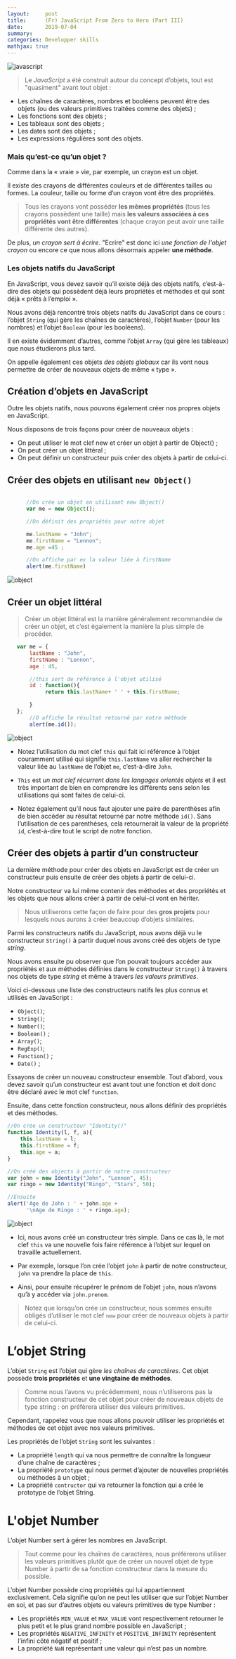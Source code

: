 ```yaml
---
layout:     post
title:      (Fr) JavaScript From Zero to Hero (Part III)
date:       2019-07-04
summary:
categories: Developper skills
mathjax: true
---
```

![javascript](/images/javascript.jpg)
>Le *JavaScript* a été construit autour du concept d’objets, tout est "quasiment" avant tout objet :
* Les chaînes de caractères, nombres et booléens peuvent être des objets (ou des valeurs primitives traitées comme des objets) ;
* Les fonctions sont des objets ;
* Les tableaux sont des objets ;
* Les dates sont des objets ;
* Les expressions régulières sont des objets.

### Mais qu’est-ce qu’un objet ?

Comme dans la « vraie » vie, par exemple, un crayon est un objet.

Il existe des crayons de différentes couleurs et de différentes tailles ou formes. La couleur, taille ou forme d’un crayon vont être des propriétés.

>Tous les crayons vont posséder **les mêmes propriétés** (tous les crayons possèdent une taille) mais **les valeurs associées à ces propriétés vont être différentes** (chaque crayon peut avoir une taille différente des autres).

De plus, *un crayon sert à écrire*. "Ecrire" est donc ici *une fonction de l'objet crayon* ou encore ce que nous allons désormais appeler **une méthode**.

### Les objets natifs du JavaScript

En JavaScript, vous devez savoir qu’il existe déjà des objets natifs, c’est-à-dire des objets qui possèdent déjà leurs propriétés et méthodes et qui sont déjà « prêts à l’emploi ».

Nous avons déjà rencontré trois objets natifs du JavaScript dans ce cours : l’objet `String` (qui gère les chaînes de caractères), l’objet `Number` (pour les nombres) et l’objet `Boolean` (pour les booléens).

Il en existe évidemment d’autres, comme l’objet `Array` (qui gère les tableaux) que nous étudierons plus tard.

On appelle également ces objets *des objets globaux* car ils vont nous permettre de créer de nouveaux objets de même « type ».

## Création d’objets en JavaScript

Outre les objets natifs, nous pouvons également créer nos propres objets en JavaScript.

Nous disposons de trois façons pour créer de nouveaux objets :

* On peut utiliser le mot clef new et créer un objet à partir de Object() ;
* On peut créer un objet littéral ;
* On peut définir un constructeur puis créer des objets à partir de celui-ci.


## Créer des objets en utilisant `new Object()`

```javascript

      //On crée un objet en utilisant new Object()
      var me = new Object();

      //On définit des propriétés pour notre objet

      me.lastName = "John";
      me.firstName = "Lennon";
      me.age =45 ;

      //On affiche par ex la valeur liée à firstName
      alert(me.firstName)

```


![object](/images/object.png)


## Créer un objet littéral

>Créer un objet littéral est la manière généralement recommandée de créer un objet, et c’est également la manière la plus simple de procéder.

```javascript
   var me = {
       lastName : "John",
       firstName : "Lennon",
       age : 45,

       //this sert de référence à l'objet utilisé
       id : function(){
            return this.lastName+ ' ' + this.firstName;

       }
   };
       //O affiche le résultat retourné par notre méthode
       alert(me.id());

```
![object](/images/object2.png)

* Notez l’utilisation du mot clef `this` qui fait ici référence à l’objet couramment utilisé qui signifie `this.lastName` va aller rechercher la valeur liée au `lastName` de l’objet `me`, c’est-à-dire `John`.

* `This` est *un mot clef récurrent dans les langages orientés objets* et il est très important de bien en comprendre les différents sens selon les utilisations qui sont faites de celui-ci.

* Notez également qu’il nous faut ajouter une paire de parenthèses afin de bien accéder au résultat retourné par notre méthode `id()`.
Sans l’utilisation de ces parenthèses, cela retournerait la valeur de la propriété `id`, c’est-à-dire tout le script de notre fonction.

## Créer des objets à partir d’un constructeur

La dernière méthode pour créer des objets en JavaScript est de créer un constructeur puis ensuite de créer des objets à partir de celui-ci.

Notre constructeur va lui même contenir des méthodes et des propriétés et les objets que nous allons créer à partir de celui-ci vont en hériter.

>Nous utiliserons cette façon de faire pour des **gros projets** pour lesquels nous aurons à créer beaucoup d’objets similaires.

Parmi les constructeurs natifs du JavaScript, nous avons déjà vu le constructeur
`String()` à partir duquel nous avons créé des objets de type *string*.

Nous avons ensuite pu observer que l’on pouvait toujours accéder aux propriétés et aux méthodes définies dans le constructeur `String()` à travers nos objets de type *string* et même à travers *les valeurs primitives*.

Voici ci-dessous une liste des constructeurs natifs les plus connus et utilisés en JavaScript :

* `Object()`;
* `String()`;
* `Number()`;
* `Boolean()` ;
* `Array()`;
* `RegExp()`;
* `Function()` ;
* `Date()` ;

Essayons de créer un nouveau constructeur ensemble. Tout d’abord, vous devez savoir qu’un constructeur est avant tout une fonction et doit donc être déclaré avec le mot clef `function`.

Ensuite, dans cette fonction constructeur, nous allons définir des propriétés et des méthodes.

```javascript
//On crée un constructeur "Identity()"
function Identity(l, f, a){
    this.lastName = l;
    this.firstName = f;
    this.age = a;
}

//On créé des objects à partir de notre constructeur
var john = new Identity("John", "Lennon", 45);
var ringo = new Identity("Ringo", "Stars", 50);

//Ensuite
alert('Age de John : ' + john.age +
      '\nAge de Ringo : ' + ringo.age);

```

![object](/images/object4.png)

* Ici, nous avons créé un constructeur très simple. Dans ce cas là, le mot clef
`this` va une nouvelle fois faire référence à l’objet sur lequel on travaille actuellement.

* Par exemple, lorsque l’on crée l’objet `john` à partir de notre constructeur, `john` va prendre la place de `this`.

* Ainsi, pour ensuite récupérer le prénom de l’objet `john`, nous n’avons qu’à y accéder via `john.prenom`.

>Notez que lorsqu’on crée un constructeur, nous sommes ensuite obligés d’utiliser le mot clef `new` pour créer de nouveaux objets à partir de celui-ci.

# L’objet String

L’objet `String` est l’objet qui gère *les chaînes de caractères*. Cet objet possède **trois propriétés** et **une vingtaine de méthodes**.

>Comme nous l’avons vu précédemment, nous n’utiliserons pas la fonction constructeur de cet objet pour créer de nouveaux objets de type string : on préfèrera utiliser des valeurs primitives.

Cependant, rappelez vous que nous allons pouvoir utiliser les propriétés et méthodes de cet objet avec nos valeurs primitives.

Les propriétés de l’objet `String` sont les suivantes :

* La propriété `length` qui va nous permettre de connaître la longueur d’une chaîne de caractères ;
* La propriété `prototype` qui nous permet d’ajouter de nouvelles propriétés ou méthodes à un objet ;
* La propriété `contructor` qui va retourner la fonction qui a créé le prototype de l’objet String.

# L'objet Number

L’objet Number sert à gérer les nombres en JavaScript.

>Tout comme pour les chaînes de caractères, nous préférerons utiliser les valeurs primitives plutôt que de créer un nouvel objet de type Number à partir de sa fonction constructeur dans la mesure du possible.

L’objet Number possède cinq propriétés qui lui appartiennent exclusivement. Cela signifie qu’on ne peut les utiliser que sur l’objet Number en soi, et pas sur d’autres objets ou valeurs primitives de type Number :

* Les propriétés `MIN_VALUE` et `MAX_VALUE` vont respectivement retourner le plus petit et le plus grand nombre possible en JavaScript ;
* Les propriétés `NEGATIVE_INFINITY` et `POSITIVE_INFINITY` représentent l’infini côté négatif et positif ;
* La propriété `NaN` représentant une valeur qui n’est pas un nombre.
